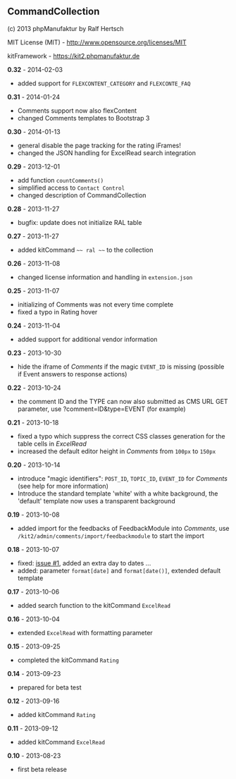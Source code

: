 ## CommandCollection ##

(c) 2013 phpManufaktur by Ralf Hertsch

MIT License (MIT) - <http://www.opensource.org/licenses/MIT>

kitFramework - <https://kit2.phpmanufaktur.de>

**0.32** - 2014-02-03

* added support for `FLEXCONTENT_CATEGORY` and `FLEXCONTE_FAQ`

**0.31** - 2014-01-24

* Comments support now also flexContent
* changed Comments templates to Bootstrap 3

**0.30** - 2014-01-13

* general disable the page tracking for the rating iFrames!
* changed the JSON handling for ExcelRead search integration

**0.29** - 2013-12-01

* add function `countComments()`
* simplified access to `Contact Control`
* changed description of CommandCollection

**0.28** - 2013-11-27

* bugfix: update does not initialize RAL table

**0.27** - 2013-11-27

* added kitCommand `~~ ral ~~` to the collection

**0.26** - 2013-11-08

* changed license information and handling in `extension.json`

**0.25** - 2013-11-07

* initializing of Comments was not every time complete
* fixed a typo in Rating hover

**0.24** - 2013-11-04

* added support for additional vendor information

**0.23** - 2013-10-30

* hide the iframe of *Comments* if the magic `EVENT_ID` is missing (possible if Event answers to response actions)

**0.22** - 2013-10-24

* the comment ID and the TYPE can now also submitted as CMS URL GET parameter, use ?comment=ID&type=EVENT (for example)

**0.21** - 2013-10-18

* fixed a typo which suppress the correct CSS classes generation for the table cells in *ExcelRead*
* increased the default editor height in *Comments* from `100px` to `150px`

**0.20** - 2013-10-14

* introduce "magic identifiers": `POST_ID`, `TOPIC_ID`, `EVENT_ID` for *Comments* (see help for more information) 
* Introduce the standard template 'white' with a white background, the 'default' template now uses a transparent background

**0.19** - 2013-10-08

* added import for the feedbacks of FeedbackModule into *Comments*, use `/kit2/admin/comments/import/feedbackmodule` to start the import

**0.18** - 2013-10-07

* fixed: [issue #1](https://github.com/phpManufaktur/kfCommandCollection/issues/1), added an extra day to dates ...
* added: parameter `format[date]` and `format[date()]`, extended default template

**0.17** - 2013-10-06

* added search function to the kitCommand `ExcelRead`

**0.16** - 2013-10-04

* extended `ExcelRead` with formatting parameter

**0.15** - 2013-09-25

* completed the kitCommand `Rating`

**0.14** - 2013-09-23

* prepared for beta test

**0.12** - 2013-09-16

* added kitCommand `Rating`

**0.11** - 2013-09-12

* added kitCommand `ExcelRead`

**0.10** - 2013-08-23

* first beta release
